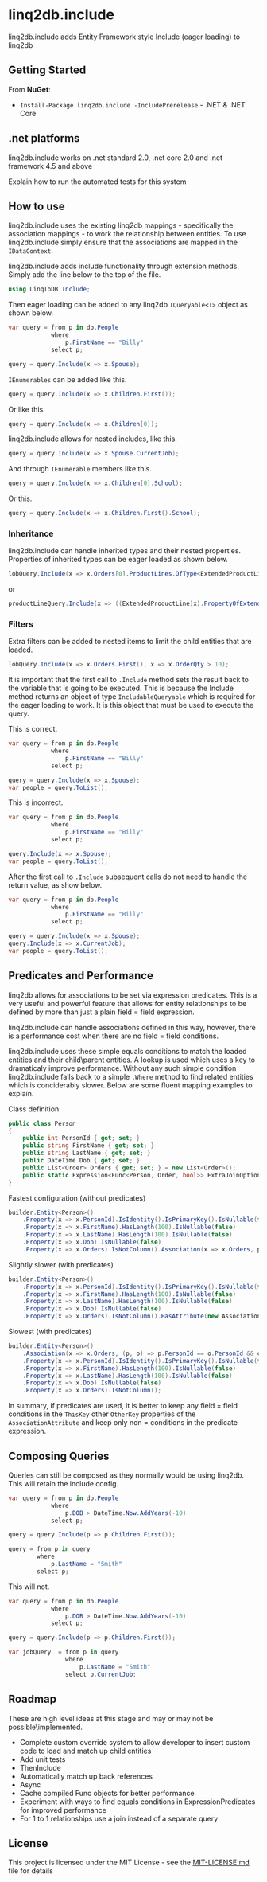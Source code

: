 # linq2db.include

linq2db.include adds Entity Framework style Include (eager loading) to linq2db

## Getting Started

From **NuGet**:
* `Install-Package linq2db.include -IncludePrerelease` - .NET & .NET Core

## .net platforms

linq2db.include works on .net standard 2.0, .net core 2.0 and .net framework 4.5 and above


Explain how to run the automated tests for this system

## How to use

linq2db.include uses the existing linq2db mappings - specifically the association mappings - to work the relationship between entities.  To use linq2db.include simply ensure that the associations are mapped in the `IDataContext`.


linq2db.include adds include functionality through extension methods.  
Simply add the line below to the top of the file.

``` c#
using LinqToDB.Include;
```

Then eager loading can be added to any linq2db `IQueryable<T>` object as shown below.
``` c#
var query = from p in db.People
            where
                p.FirstName == "Billy"
            select p;

query = query.Include(x => x.Spouse);
```

`IEnumerables` can be added like this.
``` c#
query = query.Include(x => x.Children.First());
```
Or like this.
``` c#
query = query.Include(x => x.Children[0]);
```

linq2db.include allows for nested includes, like this.
``` c#
query = query.Include(x => x.Spouse.CurrentJob);
```

And through `IEnumerable` members like this.
``` c#
query = query.Include(x => x.Children[0].School);
```

Or this.

``` c#
query = query.Include(x => x.Children.First().School);
```

### Inheritance

linq2db.include can handle inherited types and their nested properties. Properties of inherited types can be eager loaded as shown below.
``` c#
lobQuery.Include(x => x.Orders[0].ProductLines.OfType<ExtendedProductLine>().First().PropertyOfExtendedClass);
```

or
``` c#
productLineQuery.Include(x => ((ExtendedProductLine)x).PropertyOfExtendedClass);
```

### Filters

Extra filters can be added to nested items to limit the child entities that are loaded.
``` c#
lobQuery.Include(x => x.Orders.First(), x => x.OrderQty > 10);
```


It is important that the first call to `.Include` method sets the result back to the variable that is going to be executed. This is because the Include method returns an object of type `IncludableQueryable` which is required for the eager loading to work.  It is this object that must be used to execute the query.

This is correct.
``` c#
var query = from p in db.People
            where
                p.FirstName == "Billy"
            select p;

query = query.Include(x => x.Spouse);
var people = query.ToList();
```

This is incorrect.
``` c#
var query = from p in db.People
            where
                p.FirstName == "Billy"
            select p;

query.Include(x => x.Spouse);
var people = query.ToList();
```

After the first call to `.Include` subsequent calls do not need to handle the return value, as show below.

``` c#
var query = from p in db.People
            where
                p.FirstName == "Billy"
            select p;

query = query.Include(x => x.Spouse);
query.Include(x => x.CurrentJob);
var people = query.ToList();
```

## Predicates and Performance

linq2db allows for associations to be set via expression predicates.  This is a very useful and powerful feature that allows for entity relationships to be defined by more than just a plain field = field expression.  

linq2db.include can handle associations defined in this way, however, there is a performance cost when there are no field = field conditions.  

linq2db.include uses these simple equals conditions to match the loaded entities and their child\parent entities.  A lookup is used which uses a key to dramaticaly improve performance.  Without any such simple condition linq2db.include falls back to a simple `.Where` method to find related entities which is conciderably slower.  Below are some fluent mapping examples to explain.  

Class definition
``` c#
public class Person
{
    public int PersonId { get; set; }
    public string FirstName { get; set; }
    public string LastName { get; set; }
    public DateTime Dob { get; set; }
    public List<Order> Orders { get; set; } = new List<Order>();
    public static Expression<Func<Person, Order, bool>> ExtraJoinOptions = (p, o) => o.OrderId < 99;
}
```


Fastest configuration (without predicates)

``` c#
builder.Entity<Person>()    
    .Property(x => x.PersonId).IsIdentity().IsPrimaryKey().IsNullable(false)
    .Property(x => x.FirstName).HasLength(100).IsNullable(false)
    .Property(x => x.LastName).HasLength(100).IsNullable(false)
    .Property(x => x.Dob).IsNullable(false)        
    .Property(x => x.Orders).IsNotColumn().Association(x => x.Orders, p => p.PersonId, o => o.First().PersonId);
```

Slightly slower  (with predicates)

``` c#
builder.Entity<Person>()    
    .Property(x => x.PersonId).IsIdentity().IsPrimaryKey().IsNullable(false)
    .Property(x => x.FirstName).HasLength(100).IsNullable(false)
    .Property(x => x.LastName).HasLength(100).IsNullable(false)
    .Property(x => x.Dob).IsNullable(false)        
    .Property(x => x.Orders).IsNotColumn().HasAttribute(new AssociationAttribute { Predicate = personPredicate, ThisKey = nameof(Order.PersonId), OtherKey = nameof(Person.PersonId), CanBeNull = true });

```

Slowest  (with predicates)
``` c#
builder.Entity<Person>()    
    .Association(x => x.Orders, (p, o) => p.PersonId == o.PersonId && o.OrderId < 99)
    .Property(x => x.PersonId).IsIdentity().IsPrimaryKey().IsNullable(false)
    .Property(x => x.FirstName).HasLength(100).IsNullable(false)
    .Property(x => x.LastName).HasLength(100).IsNullable(false)
    .Property(x => x.Dob).IsNullable(false)        
    .Property(x => x.Orders).IsNotColumn();

```

In summary, if predicates are used, it is better to keep any field = field conditions in the `ThisKey` other `OtherKey` properties of the `AssociationAttribute` and keep only non = conditions in the predicate expression.


## Composing Queries

Queries can still be composed as they normally would be using linq2db.  
This will retain the include config.
``` c#
var query = from p in db.People
            where
                p.DOB > DateTime.Now.AddYears(-10)
            select p;

query = query.Include(p => p.Children.First());

query = from p in query
        where
            p.LastName = "Smith"
        select p;
```

This will not.
``` c#
var query = from p in db.People
            where
                p.DOB > DateTime.Now.AddYears(-10)
            select p;

query = query.Include(p => p.Children.First());

var jobQuery  = from p in query
                where
                    p.LastName = "Smith"
                select p.CurrentJob;
```
## Roadmap

These are high level ideas at this stage and may or may not be possible\implemented.

* Complete custom override system to allow developer to insert custom code to load and match up child entities
* Add unit tests
* ThenInclude
* Automatically match up back references
* Async
* Cache compiled Func objects for better performance
* Experiment with ways to find equals conditions in ExpressionPredicates for improved performance
* For 1 to 1 relationships use a join instead of a separate query

## License

This project is licensed under the MIT License - see the [MIT-LICENSE.md](MIT-LICENSE.md) file for details
